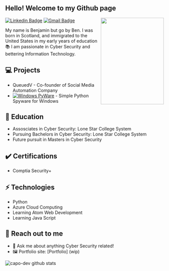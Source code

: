 <h2> Hello! Welcome to my Github page </h2>

<img align='right' src='https://i.pinimg.com/originals/dd/d8/ff/ddd8ff292a30b9ad856856aa920d1081.gif' height='275' width='200"'>

[![Linkedin Badge](https://img.shields.io/badge/-Linkedin-blue?style=flat-square&logo=Linkedin&logoColor=white)](https://www.linkedin.com/) 
[![Gmail Badge](https://img.shields.io/badge/-Gmail-Red?style=flat-square&logo=Gmail&logoColor=white&link=mailto:bengray190@gmail.com)](mailto:bengray190@gmail.com)

My name is Benjamin but go by Ben. I was born in Scotland, and immigrated to the United States in my early years of education 📚
I am passionate in Cyber Security and bettering Information Technology.

## 💻 Projects
* QueuedV - Co-founder of Social Media Automation Company
* [![Windows PyWare](https://img.shields.io/badge/Windows-PyWare-pink)](https://github.com/capo-dev/Windows-PyWare) - Simple Python Spyware for Windows


##  📖 Education
- Assosciates in Cyber Security: Lone Star College System
- Pursuing Bachelors in Cyber Security: Lone Star College System
- Future pursuit in Masters in Cyber Security

## ✔️ Certifications
- Comptia Security+

## ⚡ Technologies 
- Python
- Azure Cloud Computing
- Learning Atom Web Development
- Learning Java Script

## 👋 Reach out to me 
- 💬 Ask me about anything Cyber Security related!
- 🖼️ Portfolio site: [Portfolio] (wip)

![capo-dev github stats](https://github-readme-stats.vercel.app/api?username=capo-dev&hide=["issues"]&show_icons=true)
